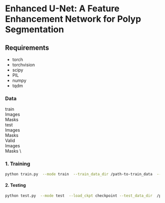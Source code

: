 #  Enhanced U-Net: A Feature Enhancement Network for Polyp Segmentation

## Requirements

* torch
* torchvision
* scipy
* PIL
* numpy
* tqdm

### Data
train \
   Images \
   Masks \
test \
  Images \
  Masks \
Valid \
  Images \
  Masks \

### 1. Training

```bash
python train.py  --mode train  --train_data_dir /path-to-train_data  --valid_data_dir  /path-to-valid_data
```

####  2. Testing

```bash
python test.py  --mode test  --load_ckpt checkpoint --test_data_dir  /path-to-test_data```

